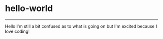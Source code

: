 # hello-world
**************************

Hello
I'm still a bit confused as to what is going on but I'm excited because I love coding!
